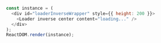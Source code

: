 <!--start-code-->

```js
const instance = (
  <div id="loaderInverseWrapper" style={{ height: 200 }}>
    <Loader inverse center content="loading..." />
  </div>
);
ReactDOM.render(instance);
```

<!--end-code-->
